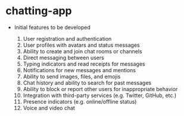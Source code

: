 # chatting-app

- Initial features to be developed

  1. User registration and authentication
  2. User profiles with avatars and status messages
  3. Ability to create and join chat rooms or channels
  4. Direct messaging between users
  5. Typing indicators and read receipts for messages
  6. Notifications for new messages and mentions
  7. Ability to send images, files, and emojis
  8. Chat history and ability to search for past messages
  9. Ability to block or report other users for inappropriate behavior
  10. Integration with third-party services (e.g. Twitter, GitHub, etc.)
  11. Presence indicators (e.g. online/offline status)
  12. Voice and video chat
